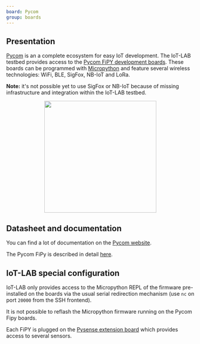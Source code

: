 ```yaml
---
board: Pycom
group: boards
---
```


## Presentation

[Pycom](https://pycom.io/) is an a complete ecosystem for easy IoT development.
The IoT-LAB testbed provides access to the
[Pycom FiPY development boards](https://docs.pycom.io/products/). These boards
can be programmed with [Micropython](https://micropython.org/) and feature
several wireless technologies: WiFi, BLE, SigFox, NB-IoT and LoRa.

**Note:** it's not possible yet to use SigFox or NB-IoT because of missing
infrastructure and integration within the IoT-LAB testbed.

<div style="text-align:center">
<img src="{{ '/assets/images/docs/boards/pycom/' | relative_url}}fipy.jpg" style="width:300px;"/>
</div>

## Datasheet and documentation

You can find a lot of documentation on the
[Pycom website](https://docs.pycom.io/).

The Pycom FiPy is described in detail
[here](https://docs.pycom.io/datasheets/development/fipy/).

## IoT-LAB special configuration

IoT-LAB only provides access to the Micropython REPL of the firmware
pre-installed on the boards via the usual serial redirection mechanism (use
`nc` on port `20000` from the SSH frontend).

It is not possible to reflash the Micropython firmware running on the Pycom
Fipy boards.

Each FiPY is plugged on the
[Pysense extension board](https://docs.pycom.io/datasheets/boards/pysense/)
which provides access to several sensors.
